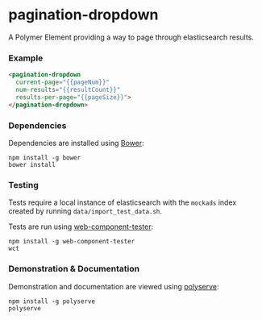 # pagination-dropdown

A Polymer Element providing a way to page through elasticsearch results.

### Example
```html
<pagination-dropdown
  current-page="{{pageNum}}" 
  num-results="{{resultCount}}" 
  results-per-page="{{pageSize}}">
</pagination-dropdown>
```

### Dependencies

Dependencies are installed using [Bower](http://bower.io/):

    npm install -g bower
    bower install

### Testing

Tests require a local instance of elasticsearch with the `mockads` index created by running `data/import_test_data.sh`.

Tests are run using [web-component-tester](https://github.com/Polymer/web-component-tester):

    npm install -g web-component-tester
    wct

### Demonstration & Documentation

Demonstration and documentation are viewed using [polyserve](https://github.com/PolymerLabs/polyserve):

    npm install -g polyserve
    polyserve

